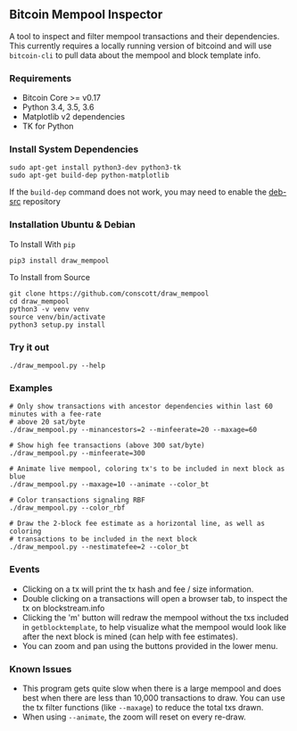## Bitcoin Mempool Inspector

A tool to inspect and filter mempool transactions and their dependencies. This currently
requires a locally running version of bitcoind and will use `bitcoin-cli` to pull
data about the mempool and block template info.

### Requirements

* Bitcoin Core >= v0.17
* Python 3.4, 3.5, 3.6
* Matplotlib v2 dependencies
* TK for Python

### Install System Dependencies

```
sudo apt-get install python3-dev python3-tk
sudo apt-get build-dep python-matplotlib
```

If the `build-dep` command does not work, you may need to enable the [deb-src](https://techoverflow.net/2018/05/03/how-to-fix-apt-get-source-you-must-put-some-source-uris-in-your-sources-list/) repository

### Installation Ubuntu & Debian

To Install With `pip`
```
pip3 install draw_mempool
```

To Install from Source
```
git clone https://github.com/conscott/draw_mempool
cd draw_mempool
python3 -v venv venv
source venv/bin/activate
python3 setup.py install
```

### Try it out
```
./draw_mempool.py --help
```

### Examples
```
# Only show transactions with ancestor dependencies within last 60 minutes with a fee-rate
# above 20 sat/byte
./draw_mempool.py --minancestors=2 --minfeerate=20 --maxage=60  

# Show high fee transactions (above 300 sat/byte)
./draw_mempool.py --minfeerate=300

# Animate live mempool, coloring tx's to be included in next block as blue
./draw_mempool.py --maxage=10 --animate --color_bt

# Color transactions signaling RBF
./draw_mempool.py --color_rbf 

# Draw the 2-block fee estimate as a horizontal line, as well as coloring 
# transactions to be included in the next block
./draw_mempool.py --nestimatefee=2 --color_bt
```

### Events
- Clicking on a tx will print the tx hash and fee / size information. 
- Double clicking on a transactions will open a browser tab, to inspect the tx on blockstream.info
- Clicking the 'm' button will redraw the mempool without the txs included in `getblocktemplate`, to help visualize what the mempool would look like after the next block is mined (can help with fee estimates). 
- You can zoom and pan using the buttons provided in the lower menu.

### Known Issues
- This program gets quite slow when there is a large mempool and does best when there are less than 10,000 transactions to draw. You can use the tx filter functions (like `--maxage`) to reduce the total txs drawn.
- When using `--animate`, the zoom will reset on every re-draw.
